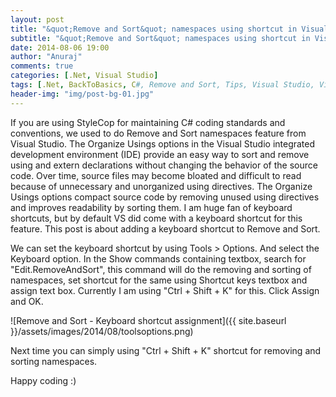 ```yaml
---
layout: post
title: "&quot;Remove and Sort&quot; namespaces using shortcut in Visual Studio"
subtitle: "&quot;Remove and Sort&quot; namespaces using shortcut in Visual Studio"
date: 2014-08-06 19:00
author: "Anuraj"
comments: true
categories: [.Net, Visual Studio]
tags: [.Net, BackToBasics, C#, Remove and Sort, Tips, Visual Studio, Visual Studio 2010]
header-img: "img/post-bg-01.jpg"
---
```

If you are using StyleCop for maintaining C# coding standards and conventions, we used to do Remove and Sort namespaces feature from Visual Studio. The Organize Usings options in the Visual Studio integrated development environment (IDE) provide an easy way to sort and remove using and extern declarations without changing the behavior of the source code. Over time, source files may become bloated and difficult to read because of unnecessary and unorganized using directives. The Organize Usings options compact source code by removing unused using directives and improves readability by sorting them. I am huge fan of keyboard shortcuts, but by default VS did come with a keyboard shortcut for this feature. This post is about adding a keyboard shortcut to Remove and Sort.

We can set the keyboard shortcut by using Tools > Options. And select the Keyboard option. In the Show commands containing textbox, search for "Edit.RemoveAndSort", this command will do the removing and sorting of namespaces, set shortcut for the same using Shortcut keys textbox and assign text box. Currently I am using "Ctrl + Shift + K" for this. Click Assign and OK.

![Remove and Sort - Keyboard shortcut assignment]({{ site.baseurl }}/assets/images/2014/08/toolsoptions.png)

Next time you can simply using "Ctrl + Shift + K" shortcut for removing and sorting namespaces. 

Happy coding :)

